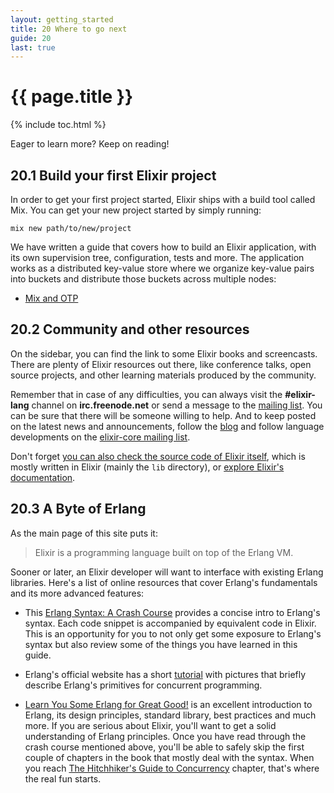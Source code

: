 ```yaml
---
layout: getting_started
title: 20 Where to go next
guide: 20
last: true
---
```


# {{ page.title }}

{% include toc.html %}

Eager to learn more? Keep on reading!

## 20.1 Build your first Elixir project

In order to get your first project started, Elixir ships with a build tool called Mix. You can get your new project started by simply running:

    mix new path/to/new/project

We have written a guide that covers how to build an Elixir application, with its own supervision tree, configuration, tests and more. The application works as a distributed key-value store where we organize key-value pairs into buckets and distribute those buckets across multiple nodes:

* [Mix and OTP](/getting_started/mix_otp/1.html)

## 20.2 Community and other resources

On the sidebar, you can find the link to some Elixir books and screencasts. There are plenty of Elixir resources out there, like conference talks, open source projects, and other learning materials produced by the community.

Remember that in case of any difficulties, you can always visit the **#elixir-lang** channel on **irc.freenode.net** or send a message to the [mailing list](http://groups.google.com/group/elixir-lang-talk). You can be sure that there will be someone willing to help. And to keep posted on the latest news and announcements, follow the [blog](http://elixir-lang.org/blog/) and follow language developments on the [elixir-core mailing list](http://groups.google.com/group/elixir-lang-core).

Don't forget [you can also check the source code of Elixir itself](https://github.com/elixir-lang/elixir), which is mostly written in Elixir (mainly the `lib` directory), or [explore Elixir's documentation](http://elixir-lang.org/docs.html).

## 20.3 A Byte of Erlang

As the main page of this site puts it:

> Elixir is a programming language built on top of the Erlang VM.

Sooner or later, an Elixir developer will want to interface with existing Erlang libraries. Here's a list of online resources that cover Erlang's fundamentals and its more advanced features:

* This [Erlang Syntax: A Crash Course](http://elixir-lang.org/crash-course.html) provides a concise intro to Erlang's syntax. Each code snippet is accompanied by equivalent code in Elixir. This is an opportunity for you to not only get some exposure to Erlang's syntax but also review some of the things you have learned in this guide.

* Erlang's official website has a short [tutorial](http://www.erlang.org/course/concurrent_programming.html) with pictures that briefly describe Erlang's primitives for concurrent programming.

* [Learn You Some Erlang for Great Good!](http://learnyousomeerlang.com/) is an excellent introduction to Erlang, its design principles, standard library, best practices and much more. If you are serious about Elixir, you'll want to get a solid understanding of Erlang principles. Once you have read through the crash course mentioned above, you'll be able to safely skip the first couple of chapters in the book that mostly deal with the syntax. When you reach [The Hitchhiker's Guide to Concurrency](http://learnyousomeerlang.com/the-hitchhikers-guide-to-concurrency) chapter, that's where the real fun starts.
